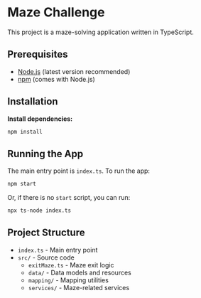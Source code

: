 # Maze Challenge

This project is a maze-solving application written in TypeScript.

## Prerequisites

- [Node.js](https://nodejs.org/) (latest version recommended)
- [npm](https://www.npmjs.com/) (comes with Node.js)

## Installation

**Install dependencies:**
   ```sh
   npm install
   ```

## Running the App

The main entry point is `index.ts`. To run the app:

```sh
npm start
```

Or, if there is no `start` script, you can run:

```sh
npx ts-node index.ts
```

## Project Structure

- `index.ts` - Main entry point
- `src/` - Source code
  - `exitMaze.ts` - Maze exit logic
  - `data/` - Data models and resources
  - `mapping/` - Mapping utilities
  - `services/` - Maze-related services
